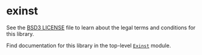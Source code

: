 # exinst

See the [BSD3 LICENSE](https://github.com/k0001/exinst/blob/master/exinst/exinst/LICENSE.txt)
file to learn about the legal terms and conditions for this library.

Find documentation for this library in the top-level
[`Exinst`](https://github.com/k0001/exinst/blob/master/exinst/lib/Exinst.hs)
module.


